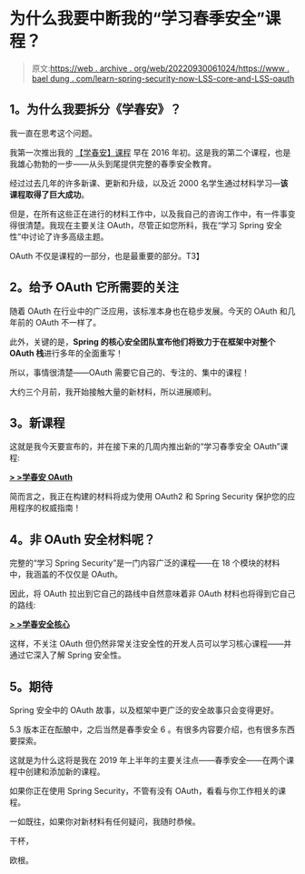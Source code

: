 # 为什么我要中断我的“学习春季安全”课程？

> 原文:[https://web . archive . org/web/20220930061024/https://www . bael dung . com/learn-spring-security-now-LSS-core-and-LSS-oauth](https://web.archive.org/web/20220930061024/https://www.baeldung.com/learn-spring-security-now-lss-core-and-lss-oauth)

## 1。为什么我要拆分《学春安》？

我一直在思考这个问题。

我第一次推出我的 [【学春安】课程](/web/20220630142209/https://www.baeldung.com/learn-spring-security-course) 早在 2016 年初。这是我的第二个课程，也是我雄心勃勃的一步——从头到尾提供完整的春季安全教育。

经过过去几年的许多新课、更新和升级，以及近 2000 名学生通过材料学习—**该课程取得了巨大成功**。

但是，在所有这些正在进行的材料工作中，以及我自己的咨询工作中，有一件事变得很清楚。我现在主要关注 OAuth，尽管正如您所料，我在“学习 Spring 安全性”中讨论了许多高级主题。

OAuth 不仅是课程的一部分，也是最重要的部分。T3】

## 2。给予 OAuth 它所需要的关注

随着 OAuth 在行业中的广泛应用，该标准本身也在稳步发展。今天的 OAuth 和几年前的 OAuth 不一样了。

此外，关键的是，**Spring 的核心安全团队宣布他们将致力于在框架中对整个 OAuth 栈**进行多年的全面重写！

所以，事情很清楚——OAuth 需要它自己的、专注的、集中的课程！

大约三个月前，我开始接触大量的新材料，所以进展顺利。

## 3。新课程

这就是我今天要宣布的，并在接下来的几周内推出新的“学习春季安全 OAuth”课程:

**[> >学春安 OAuth](/web/20220630142209/https://www.baeldung.com/learn-spring-security-oauth-course)**

简而言之，我正在构建的材料将成为使用 OAuth2 和 Spring Security 保护您的应用程序的权威指南！

## 4。非 OAuth 安全材料呢？

完整的“学习 Spring Security”是一门内容广泛的课程——在 18 个模块的材料中，我涵盖的不仅仅是 OAuth。

因此，将 OAuth 拉出到它自己的路线中自然意味着非 OAuth 材料也将得到它自己的路线:

**[> >学春安全核心](/web/20220630142209/https://www.baeldung.com/learn-spring-security-core-course)**

这样，不关注 OAuth 但仍然非常关注安全性的开发人员可以学习核心课程——并通过它深入了解 Spring 安全性。

## 5。期待

Spring 安全中的 OAuth 故事，以及框架中更广泛的安全故事只会变得更好。

5.3 版本正在酝酿中，之后当然是春季安全 6 。有很多内容要介绍，也有很多东西要探索。

这就是为什么这将是我在 2019 年上半年的主要关注点——春季安全——在两个课程中创建和添加新的课程。

如果你正在使用 Spring Security，不管有没有 OAuth，看看与你工作相关的课程。

一如既往，如果你对新材料有任何疑问，我随时恭候。

干杯，

欧根。